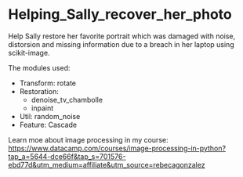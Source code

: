 # Helping_Sally_recover_her_photo
Help Sally restore her favorite portrait which was damaged with noise, distorsion and missing information due to a breach in her laptop using scikit-image.

The modules used:

  - Transform: rotate
  - Restoration:
    - denoise_tv_chambolle
    - inpaint
  - Util: random_noise
  - Feature: Cascade
  
  
  Learn moe about image processing in my course: https://www.datacamp.com/courses/image-processing-in-python?tap_a=5644-dce66f&tap_s=701576-ebd77d&utm_medium=affiliate&utm_source=rebecagonzalez
